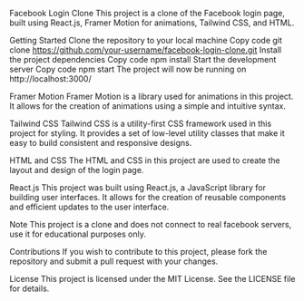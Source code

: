 Facebook Login Clone
This project is a clone of the Facebook login page, built using React.js, Framer Motion for animations, Tailwind CSS, and HTML.

Getting Started
Clone the repository to your local machine
Copy code
git clone https://github.com/your-username/facebook-login-clone.git
Install the project dependencies
Copy code
npm install
Start the development server
Copy code
npm start
The project will now be running on http://localhost:3000/

Framer Motion
Framer Motion is a library used for animations in this project. It allows for the creation of animations using a simple and intuitive syntax.

Tailwind CSS
Tailwind CSS is a utility-first CSS framework used in this project for styling. It provides a set of low-level utility classes that make it easy to build consistent and responsive designs.

HTML and CSS
The HTML and CSS in this project are used to create the layout and design of the login page.

React.js
This project was built using React.js, a JavaScript library for building user interfaces. It allows for the creation of reusable components and efficient updates to the user interface.

Note
This project is a clone and does not connect to real facebook servers, use it for educational purposes only.

Contributions
If you wish to contribute to this project, please fork the repository and submit a pull request with your changes.

License
This project is licensed under the MIT License. See the LICENSE file for details.
